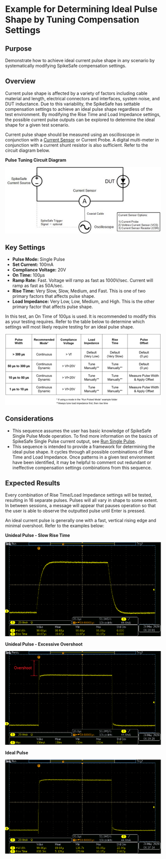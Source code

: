 # Example for Determining Ideal Pulse Shape by Tuning Compensation Settings

## Purpose
Demonstrate how to achieve ideal current pulse shape in any scenario by systematically modifying SpikeSafe compensation settings. 

## Overview 
Current pulse shape is affected by a variety of factors including cable material and length, electrical connectors and interfaces, system noise, and DUT inductance. Due to this variability, the SpikeSafe has settable compensation settings to achieve an ideal pulse shape regardless of the test environment. By modifying the Rise Time and Load Impedance settings, the possible current pulse outputs can be explored to determine the ideal shape for a given test scenario.

Current pulse shape should be measured using an oscilloscope in conjunction with a [Current Sensor](https://www.vektrex.com/products/current-sensors/) or Current Probe. A digital multi-meter in conjunction with a current shunt resistor is also sufficient. Refer to the circuit diagram below.

**Pulse Tuning Circuit Diagram**

![](current_pulse_tuning_circuit.jpg)

## Key Settings
- **Pulse Mode:** Single Pulse
- **Set Current:** 100mA
- **Compliance Voltage:** 20V
- **On Time:** 100µs
- **Ramp Rate:** Fast. Voltage will ramp as fast as 1000V/sec. Current will ramp as fast as 50A/sec.
- **Rise Time:** Very Slow, Slow, Medium, and Fast. This is one of two primary factors that affects pulse shape.
- **Load Impedance:** Very Low, Low, Medium, and High. This is the other primary factor that affects pulse shape.

In this test, an On Time of 100µs is used. It is recommended to modify this as your testing requires. Refer to the table below to determine which settings will most likely require testing for an ideal pulse shape.

![](pulse_tuning_settings_table.png)

## Considerations
- This sequence assumes the user has basic knowledge of SpikeSafe Single Pulse Mode operation. To find more information on the basics of SpikeSafe Single Pulse current output, see [Run Single Pulse](../../RunSpikeSafeOperatingModes/RunSinglePulse).
- This sequence is intended to provide a framework for determining the ideal pulse shape. It cycles through all possible combinations of Rise Time and Load Impedance. Once patterns in a given test environment have been identified, it may be helpful to comment out redundant or ineffective compensation settings combinations from this sequence.


## Expected Results
Every combination of Rise Time/Load Impedance settings will be tested, resulting in 16 separate pulses. Pulses will all vary in shape to some extent. In between sessions, a message will appear that pauses operation so that the user is able to observe the outputted pulse until Enter is pressed.

An ideal current pulse is generally one with a fast, vertical rising edge and minimal overshoot. Refer to the examples below:

**Unideal Pulse - Slow Rise Time**

![](slow_rise_time.png)

**Unideal Pulse - Excessive Overshoot**

![](large_overshoot.png)

**Ideal Pulse**

![](ideal_pulse.png)
